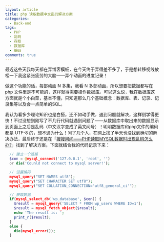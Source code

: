 ```yaml
---
layout: article
title: php 读取数据中文乱码解决方案
categories:
  - Back-end
tags:
  - PHP
  - 乱码
  - 存取
  - 数据库
  - 编码
comments: true
---
```


最近这些天我每天都在弄博客模板，在今天终于弄得差不多了，于是想转移视线放松一下我这紧张疲劳的大脑——弄个动画的进度记录！

做这个功能的话，每部动画 N 多集，我看 N 多部动画，所以想要把数据都写在 php 文件里是不可能的，这样就得需要操作数据库。可以这么说，我在数据库这方面就是个小白菜，基本不懂，只知道那么几个基础概念：数据库、表、记录、记录集等以及会一点简单的SQL。

我认为看多少理论知识也是白搭，还不如动手做，遇到问题就解决，这样倒学得更快！不过没想到刚写了不几行代码就遇到问题了——从数据库中取出来的数据显示到页面上之后是乱码（中文汉字变成了英文问号）！明明数据库和php文件的编码都是 UTF-8 的，想不通为什么！问了几个人，在网上找了半天也没找到确切的解决办法，最后终于还是在「[搜搜问问——PHP读取MYSQL数据时出现乱码怎么办?](http://wenwen.soso.com/z/q104200853.htm)」找到了解决方案，下面就结合我的代码记录下来：

```php
  // 建立一个连接
  $con = @mysql_connect('127.0.0.1', 'root', '')
  or die('Counld not connect to mysql server!');

  // 设置编码
  mysql_query("SET NAMES utf8");
  mysql_query("SET CHARACTER SET utf8");
  mysql_query("SET COLLATION_CONNECTION='utf8_general_ci'");

  // 获取数据
  if(mysql_select_db('wp_database', $con)) {
    $result = mysql_query('SELECT * FROM wp_users WHERE ID=1');
    $result = mysql_fetch_object($result);
    echo 'The result is: ';
    print_r($result);
  }
  else {
    die(mysql_error());
  }

```

